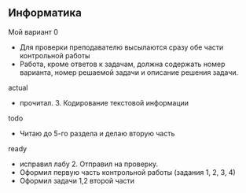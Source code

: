 ## Информатика

Мой вариант 0

- Для проверки преподавателю высылаются сразу обе части контрольной работы
- Работа, кроме ответов к задачам, должна содержать номер варианта, номер решаемой задачи и описание решения задачи.

actual
- прочитал. 3. Кодирование текстовой информации

todo
- Читаю до 5-го раздела и делаю вторую часть

ready
- исправил лабу 2. Отправил на проверку.
- Оформил первую часть контрольной работы (задания 1, 2, 3, 4)
- Оформил задачи 1,2 второй части